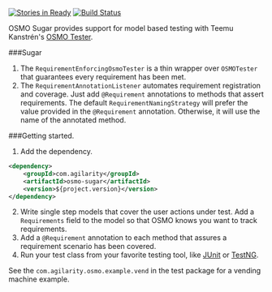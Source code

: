 [![Stories in Ready](https://badge.waffle.io/agilarity/osmo-sugar.png?label=ready&title=Ready)](https://waffle.io/agilarity/osmo-sugar)
[![Build Status](https://travis-ci.org/agilarity/osmo-sugar.svg?branch=master)](https://travis-ci.org/agilarity/osmo-sugar)

OSMO Sugar provides support for model based testing with Teemu Kanstrén's [OSMO Tester](https://github.com/mukatee/osmo).

###Sugar
1. The <code>RequirementEnforcingOsmoTester</code> is a thin wrapper over <code>OSMOTester</code> that guarantees every requirement has been met.
2. The <code>RequirementAnnotationListener</code> automates requirement registration and coverage. Just add <code>@Requirement</code> annotations to methods that assert requirements. The default <code>RequirementNamingStrategy</code> will prefer the value provided in the <code>@Requirement</code> annotation. Otherwise, it will use the name of the annotated method.

###Getting started.
1. Add the dependency.
```xml
<dependency>
    <groupId>com.agilarity</groupId>
    <artifactId>osmo-sugar</artifactId>
    <version>${project.version}</version>
</dependency>
```
2. Write single step models that cover the user actions under test. Add a <code>Requirements</code> field to the model so that OSMO knows you want to track requirements.
3. Add a <code>@Requirement</code> annotation to each method that assures a requirement scenario has been covered.
4. Run your test class from your favorite testing tool, like [JUnit](http://junit.org/) or [TestNG](http://testng.org/).

See the <code>com.agilarity.osmo.example.vend</code> in the test package for a vending machine example.